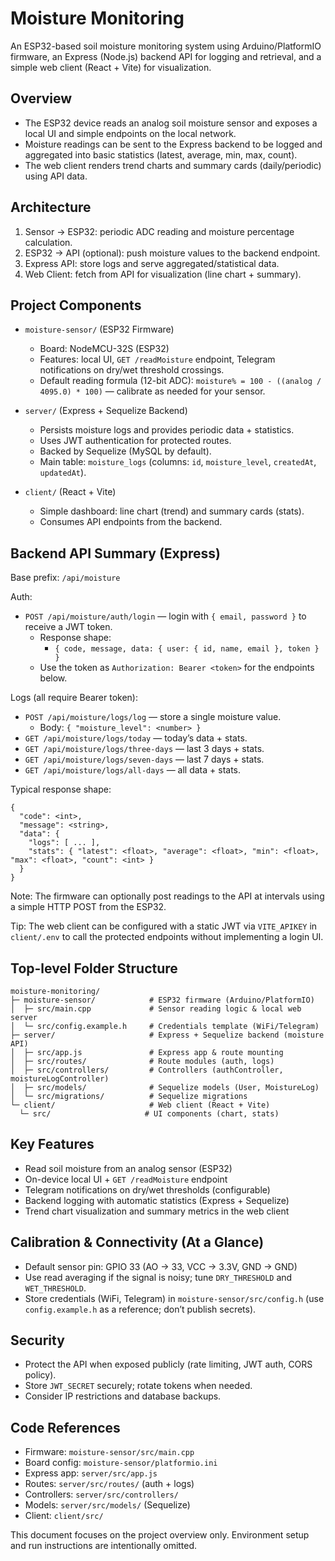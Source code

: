 # Moisture Monitoring

An ESP32-based soil moisture monitoring system using Arduino/PlatformIO firmware, an Express (Node.js) backend API for logging and retrieval, and a simple web client (React + Vite) for visualization.

## Overview

- The ESP32 device reads an analog soil moisture sensor and exposes a local UI and simple endpoints on the local network.
- Moisture readings can be sent to the Express backend to be logged and aggregated into basic statistics (latest, average, min, max, count).
- The web client renders trend charts and summary cards (daily/periodic) using API data.

## Architecture

1) Sensor → ESP32: periodic ADC reading and moisture percentage calculation.
2) ESP32 → API (optional): push moisture values to the backend endpoint.
3) Express API: store logs and serve aggregated/statistical data.
4) Web Client: fetch from API for visualization (line chart + summary).

## Project Components

- `moisture-sensor/` (ESP32 Firmware)
  - Board: NodeMCU-32S (ESP32)
  - Features: local UI, `GET /readMoisture` endpoint, Telegram notifications on dry/wet threshold crossings.
  - Default reading formula (12-bit ADC): `moisture% = 100 - ((analog / 4095.0) * 100)` — calibrate as needed for your sensor.

- `server/` (Express + Sequelize Backend)
  - Persists moisture logs and provides periodic data + statistics.
  - Uses JWT authentication for protected routes.
  - Backed by Sequelize (MySQL by default).
  - Main table: `moisture_logs` (columns: `id`, `moisture_level`, `createdAt`, `updatedAt`).

- `client/` (React + Vite)
  - Simple dashboard: line chart (trend) and summary cards (stats).
  - Consumes API endpoints from the backend.

## Backend API Summary (Express)

Base prefix: `/api/moisture`

Auth:

- `POST /api/moisture/auth/login` — login with `{ email, password }` to receive a JWT token.
  - Response shape:
    - `{ code, message, data: { user: { id, name, email }, token } }`
  - Use the token as `Authorization: Bearer <token>` for the endpoints below.

Logs (all require Bearer token):

- `POST /api/moisture/logs/log` — store a single moisture value.
  - Body: `{ "moisture_level": <number> }`
- `GET /api/moisture/logs/today` — today’s data + stats.
- `GET /api/moisture/logs/three-days` — last 3 days + stats.
- `GET /api/moisture/logs/seven-days` — last 7 days + stats.
- `GET /api/moisture/logs/all-days` — all data + stats.

Typical response shape:

```
{
  "code": <int>,
  "message": <string>,
  "data": {
    "logs": [ ... ],
    "stats": { "latest": <float>, "average": <float>, "min": <float>, "max": <float>, "count": <int> }
  }
}
```

Note: The firmware can optionally post readings to the API at intervals using a simple HTTP POST from the ESP32.

Tip: The web client can be configured with a static JWT via `VITE_APIKEY` in `client/.env` to call the protected endpoints without implementing a login UI.

## Top-level Folder Structure

```
moisture-monitoring/
├─ moisture-sensor/            # ESP32 firmware (Arduino/PlatformIO)
│  ├─ src/main.cpp             # Sensor reading logic & local web server
│  └─ src/config.example.h     # Credentials template (WiFi/Telegram)
├─ server/                     # Express + Sequelize backend (moisture API)
│  ├─ src/app.js               # Express app & route mounting
│  ├─ src/routes/              # Route modules (auth, logs)
│  ├─ src/controllers/         # Controllers (authController, moistureLogController)
│  ├─ src/models/              # Sequelize models (User, MoistureLog)
│  └─ src/migrations/          # Sequelize migrations
└─ client/                     # Web client (React + Vite)
  └─ src/                     # UI components (chart, stats)
```

## Key Features

- Read soil moisture from an analog sensor (ESP32)
- On-device local UI + `GET /readMoisture` endpoint
- Telegram notifications on dry/wet thresholds (configurable)
- Backend logging with automatic statistics (Express + Sequelize)
- Trend chart visualization and summary metrics in the web client

## Calibration & Connectivity (At a Glance)

- Default sensor pin: GPIO 33 (AO → 33, VCC → 3.3V, GND → GND)
- Use read averaging if the signal is noisy; tune `DRY_THRESHOLD` and `WET_THRESHOLD`.
- Store credentials (WiFi, Telegram) in `moisture-sensor/src/config.h` (use `config.example.h` as a reference; don’t publish secrets).

## Security

- Protect the API when exposed publicly (rate limiting, JWT auth, CORS policy).
- Store `JWT_SECRET` securely; rotate tokens when needed.
- Consider IP restrictions and database backups.

## Code References

- Firmware: `moisture-sensor/src/main.cpp`
- Board config: `moisture-sensor/platformio.ini`
- Express app: `server/src/app.js`
- Routes: `server/src/routes/` (auth + logs)
- Controllers: `server/src/controllers/`
- Models: `server/src/models/` (Sequelize)
- Client: `client/src/`

This document focuses on the project overview only. Environment setup and run instructions are intentionally omitted.